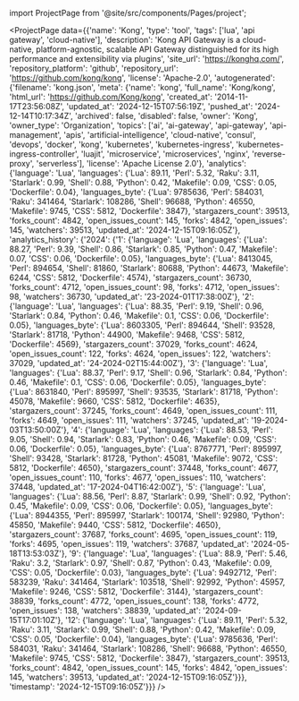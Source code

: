 
import ProjectPage from '@site/src/components/Pages/project';

<ProjectPage
    data={{'name': 'Kong', 'type': 'tool', 'tags': ['lua', 'api gateway', 'cloud-native'], 'description': 'Kong API Gateway is a cloud-native, platform-agnostic, scalable API Gateway distinguished for its high performance and extensibility via plugins', 'site_url': 'https://konghq.com/', 'repository_platform': 'github', 'repository_url': 'https://github.com/kong/kong', 'license': 'Apache-2.0', 'autogenerated': {'filename': 'kong.json', 'meta': {'name': 'kong', 'full_name': 'Kong/kong', 'html_url': 'https://github.com/Kong/kong', 'created_at': '2014-11-17T23:56:08Z', 'updated_at': '2024-12-15T07:56:19Z', 'pushed_at': '2024-12-14T10:17:34Z', 'archived': false, 'disabled': false, 'owner': 'Kong', 'owner_type': 'Organization', 'topics': ['ai', 'ai-gateway', 'api-gateway', 'api-management', 'apis', 'artificial-intelligence', 'cloud-native', 'consul', 'devops', 'docker', 'kong', 'kubernetes', 'kubernetes-ingress', 'kubernetes-ingress-controller', 'luajit', 'microservice', 'microservices', 'nginx', 'reverse-proxy', 'serverless'], 'license': 'Apache License 2.0'}, 'analytics': {'language': 'Lua', 'languages': {'Lua': 89.11, 'Perl': 5.32, 'Raku': 3.11, 'Starlark': 0.99, 'Shell': 0.88, 'Python': 0.42, 'Makefile': 0.09, 'CSS': 0.05, 'Dockerfile': 0.04}, 'languages_byte': {'Lua': 9785636, 'Perl': 584031, 'Raku': 341464, 'Starlark': 108286, 'Shell': 96688, 'Python': 46550, 'Makefile': 9745, 'CSS': 5812, 'Dockerfile': 3847}, 'stargazers_count': 39513, 'forks_count': 4842, 'open_issues_count': 145, 'forks': 4842, 'open_issues': 145, 'watchers': 39513, 'updated_at': '2024-12-15T09:16:05Z'}, 'analytics_history': {'2024': {'1': {'language': 'Lua', 'languages': {'Lua': 88.27, 'Perl': 9.39, 'Shell': 0.86, 'Starlark': 0.85, 'Python': 0.47, 'Makefile': 0.07, 'CSS': 0.06, 'Dockerfile': 0.05}, 'languages_byte': {'Lua': 8413045, 'Perl': 894654, 'Shell': 81860, 'Starlark': 80688, 'Python': 44673, 'Makefile': 6244, 'CSS': 5812, 'Dockerfile': 4574}, 'stargazers_count': 36730, 'forks_count': 4712, 'open_issues_count': 98, 'forks': 4712, 'open_issues': 98, 'watchers': 36730, 'updated_at': '23-2024-01T17:38:00Z'}, '2': {'language': 'Lua', 'languages': {'Lua': 88.35, 'Perl': 9.19, 'Shell': 0.96, 'Starlark': 0.84, 'Python': 0.46, 'Makefile': 0.1, 'CSS': 0.06, 'Dockerfile': 0.05}, 'languages_byte': {'Lua': 8603305, 'Perl': 894644, 'Shell': 93528, 'Starlark': 81718, 'Python': 44900, 'Makefile': 9468, 'CSS': 5812, 'Dockerfile': 4569}, 'stargazers_count': 37029, 'forks_count': 4624, 'open_issues_count': 122, 'forks': 4624, 'open_issues': 122, 'watchers': 37029, 'updated_at': '24-2024-02T15:44:00Z'}, '3': {'language': 'Lua', 'languages': {'Lua': 88.37, 'Perl': 9.17, 'Shell': 0.96, 'Starlark': 0.84, 'Python': 0.46, 'Makefile': 0.1, 'CSS': 0.06, 'Dockerfile': 0.05}, 'languages_byte': {'Lua': 8631840, 'Perl': 895997, 'Shell': 93535, 'Starlark': 81718, 'Python': 45078, 'Makefile': 9660, 'CSS': 5812, 'Dockerfile': 4635}, 'stargazers_count': 37245, 'forks_count': 4649, 'open_issues_count': 111, 'forks': 4649, 'open_issues': 111, 'watchers': 37245, 'updated_at': '19-2024-03T13:50:00Z'}, '4': {'language': 'Lua', 'languages': {'Lua': 88.53, 'Perl': 9.05, 'Shell': 0.94, 'Starlark': 0.83, 'Python': 0.46, 'Makefile': 0.09, 'CSS': 0.06, 'Dockerfile': 0.05}, 'languages_byte': {'Lua': 8767771, 'Perl': 895997, 'Shell': 93428, 'Starlark': 81728, 'Python': 45081, 'Makefile': 9072, 'CSS': 5812, 'Dockerfile': 4650}, 'stargazers_count': 37448, 'forks_count': 4677, 'open_issues_count': 110, 'forks': 4677, 'open_issues': 110, 'watchers': 37448, 'updated_at': '17-2024-04T16:42:00Z'}, '5': {'language': 'Lua', 'languages': {'Lua': 88.56, 'Perl': 8.87, 'Starlark': 0.99, 'Shell': 0.92, 'Python': 0.45, 'Makefile': 0.09, 'CSS': 0.06, 'Dockerfile': 0.05}, 'languages_byte': {'Lua': 8944355, 'Perl': 895997, 'Starlark': 100174, 'Shell': 92980, 'Python': 45850, 'Makefile': 9440, 'CSS': 5812, 'Dockerfile': 4650}, 'stargazers_count': 37687, 'forks_count': 4695, 'open_issues_count': 119, 'forks': 4695, 'open_issues': 119, 'watchers': 37687, 'updated_at': '2024-05-18T13:53:03Z'}, '9': {'language': 'Lua', 'languages': {'Lua': 88.9, 'Perl': 5.46, 'Raku': 3.2, 'Starlark': 0.97, 'Shell': 0.87, 'Python': 0.43, 'Makefile': 0.09, 'CSS': 0.05, 'Dockerfile': 0.03}, 'languages_byte': {'Lua': 9492712, 'Perl': 583239, 'Raku': 341464, 'Starlark': 103518, 'Shell': 92992, 'Python': 45957, 'Makefile': 9246, 'CSS': 5812, 'Dockerfile': 3144}, 'stargazers_count': 38839, 'forks_count': 4772, 'open_issues_count': 138, 'forks': 4772, 'open_issues': 138, 'watchers': 38839, 'updated_at': '2024-09-15T17:01:10Z'}, '12': {'language': 'Lua', 'languages': {'Lua': 89.11, 'Perl': 5.32, 'Raku': 3.11, 'Starlark': 0.99, 'Shell': 0.88, 'Python': 0.42, 'Makefile': 0.09, 'CSS': 0.05, 'Dockerfile': 0.04}, 'languages_byte': {'Lua': 9785636, 'Perl': 584031, 'Raku': 341464, 'Starlark': 108286, 'Shell': 96688, 'Python': 46550, 'Makefile': 9745, 'CSS': 5812, 'Dockerfile': 3847}, 'stargazers_count': 39513, 'forks_count': 4842, 'open_issues_count': 145, 'forks': 4842, 'open_issues': 145, 'watchers': 39513, 'updated_at': '2024-12-15T09:16:05Z'}}}, 'timestamp': '2024-12-15T09:16:05Z'}}}
/>
